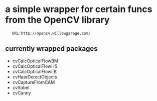 # a simple wrapper for certain funcs from the OpenCV library

       URL:http://opencv.willowgarage.com/

## currently wrapped packages
 + cvCalcOpticalFlowBM
 + cvCalcOpticalFlowHS
 + cvCalcOpticalFlowLK
 + cvHaarDetectObjects
 + cvCaptureFromCAM
 + cvSobel
 + cvCanny


